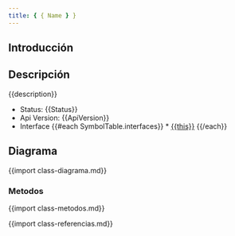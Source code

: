 ```yaml
---
title: { { Name } }
---
```


## Introducción

<!-- START autogenerated-class -->

## Descripción

{{description}}

- Status: {{Status}}
- Api Version: {{ApiVersion}}
- Interface
  {{#each SymbolTable.interfaces}} \* [{{this}}](/diccionarios/classes/{{this}})
  {{/each}}

## Diagrama

{{import class-diagrama.md}}

### Metodos

{{import class-metodos.md}}

{{import class-referencias.md}}

<!-- END autogenerated-class -->
